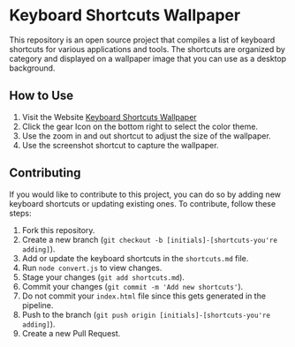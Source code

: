 # Keyboard Shortcuts Wallpaper

This repository is an open source project that compiles a list of keyboard shortcuts for various applications and tools. The shortcuts are organized by category and displayed on a wallpaper image that you can use as a desktop background.

## How to Use

1. Visit the Website [Keyboard Shortcuts Wallpaper](https://aldoportillo.github.io/shortcuts-wallpaper/)
2. Click the gear Icon on the bottom right to select the color theme.
3. Use the zoom in and out shortcut to adjust the size of the wallpaper.
4. Use the screenshot shortcut to capture the wallpaper.

## Contributing

If you would like to contribute to this project, you can do so by adding new keyboard shortcuts or updating existing ones. To contribute, follow these steps:

1. Fork this repository.
2. Create a new branch (`git checkout -b [initials]-[shortcuts-you're adding]`).
3. Add or update the keyboard shortcuts in the `shortcuts.md` file.
4. Run `node convert.js` to view changes.
5. Stage your changes (`git add shortcuts.md`).
6. Commit your changes (`git commit -m 'Add new shortcuts'`).
7. Do not commit your `index.html` file since this gets generated in the pipeline.
8. Push to the branch (`git push origin [initials]-[shortcuts-you're adding]`).
9. Create a new Pull Request.
